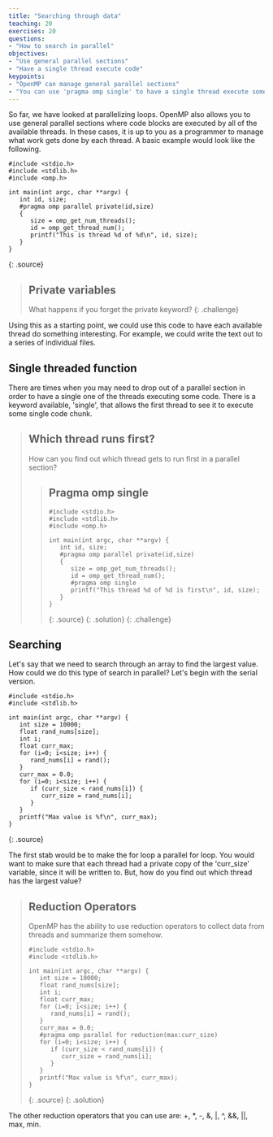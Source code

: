 ```yaml
---
title: "Searching through data"
teaching: 20
exercises: 20
questions:
- "How to search in parallel"
objectives:
- "Use general parallel sections"
- "Have a single thread execute code"
keypoints:
- "OpenMP can manage general parallel sections"
- "You can use 'pragma omp single' to have a single thread execute something"
---
```


So far, we have looked at parallelizing loops. OpenMP also allows you to use general parallel sections where code blocks are executed by all of the available threads. In these cases, it is up to you as a programmer to manage what work gets done by each thread. A basic example would look like the following.

~~~
#include <stdio.h>
#include <stdlib.h>
#include <omp.h>

int main(int argc, char **argv) {
   int id, size;
   #pragma omp parallel private(id,size)
   {
      size = omp_get_num_threads();
      id = omp_get_thread_num();
      printf("This is thread %d of %d\n", id, size);
   }
}
~~~
{: .source}

> ## Private variables
> What happens if you forget the private keyword?
{: .challenge}

Using this as a starting point, we could use this code to have each available thread do something interesting. For example, we could write the text out to a series of individual files.

## Single threaded function

There are times when you may need to drop out of a parallel section in order to have a single one of the threads executing some code. There is a keyword available, 'single', that allows the first thread to see it to execute some single code chunk.

> ## Which thread runs first?
> How can you find out which thread gets to run first in a parallel section?
> > ## Pragma omp single
> > ~~~
> > #include <stdio.h>
> > #include <stdlib.h>
> > #include <omp.h>
> > 
> > int main(int argc, char **argv) {
> >    int id, size;
> >    #pragma omp parallel private(id,size)
> >    {
> >       size = omp_get_num_threads();
> >       id = omp_get_thread_num();
> >       #pragma omp single
> >       printf("This thread %d of %d is first\n", id, size);
> >    }
> > }
> > ~~~
> > {: .source}
> {: .solution}
{: .challenge}

## Searching

Let's say that we need to search through an array to find the largest value. How could we do this type of search in parallel? Let's begin with the serial version.

~~~
#include <stdio.h>
#include <stdlib.h>

int main(int argc, char **argv) {
   int size = 10000;
   float rand_nums[size];
   int i;
   float curr_max;
   for (i=0; i<size; i++) {
      rand_nums[i] = rand();
   }
   curr_max = 0.0;
   for (i=0; i<size; i++) {
      if (curr_size < rand_nums[i]) {
         curr_size = rand_nums[i];
      }
   }
   printf("Max value is %f\n", curr_max);
}
~~~
{: .source}

The first stab would be to make the for loop a parallel for loop. You would want to make sure that each thread had a private copy of the 'curr_size' variable, since it will be written to. But, how do you find out which thread has the largest value?

> ## Reduction Operators
> OpenMP has the ability to use reduction operators to collect data from threads and summarize them somehow.
> ~~~
> #include <stdio.h>
> #include <stdlib.h>
>
> int main(int argc, char **argv) {
>    int size = 10000;
>    float rand_nums[size];
>    int i;
>    float curr_max;
>    for (i=0; i<size; i++) {
>       rand_nums[i] = rand();
>    }
>    curr_max = 0.0;
>    #pragma omp parallel for reduction(max:curr_size)
>    for (i=0; i<size; i++) {
>       if (curr_size < rand_nums[i]) {
>          curr_size = rand_nums[i];
>       }
>    }
>    printf("Max value is %f\n", curr_max);
> }
> ~~~
> {: .source}
{: .solution}

The other reduction operators that you can use are: +, *, -, &, |, ^, &&, ||, max, min.

